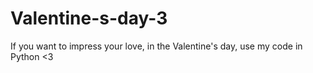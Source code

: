# Valentine-s-day-3
If you want to impress your love, in the Valentine's day, use my code in Python &lt;3
